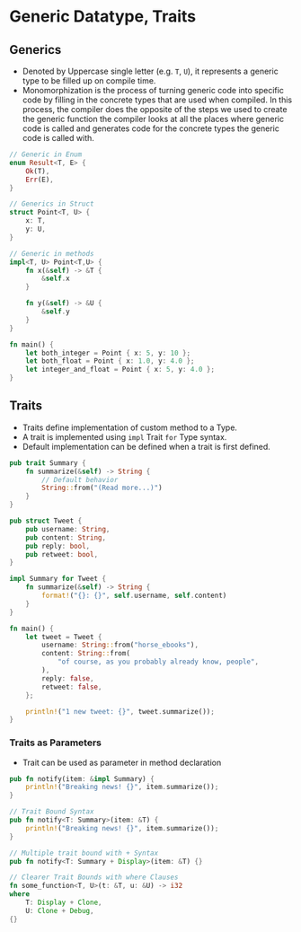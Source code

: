 # Generic Datatype, Traits

## Generics

- Denoted by Uppercase single letter (e.g. `T`, `U`), it represents a generic type to be filled up on compile time.
- Monomorphization is the process of turning generic code into specific code by filling in the concrete types that are used when compiled. In this process, the compiler does the opposite of the steps we used to create the generic function  the compiler looks at all the places where generic code is called and generates code for the concrete types the generic code is called with.

```rust
// Generic in Enum
enum Result<T, E> {
    Ok(T),
    Err(E),
}

// Generics in Struct
struct Point<T, U> {
    x: T,
    y: U,
}

// Generic in methods
impl<T, U> Point<T,U> {
    fn x(&self) -> &T {
        &self.x
    }

    fn y(&self) -> &U {
        &self.y
    }
}

fn main() {
    let both_integer = Point { x: 5, y: 10 };
    let both_float = Point { x: 1.0, y: 4.0 };
    let integer_and_float = Point { x: 5, y: 4.0 };
}
```

## Traits

- Traits define implementation of custom method to a Type.
- A trait is implemented using `impl` Trait `for` Type syntax.
- Default implementation can be defined when a trait is first defined.

```rust
pub trait Summary {
    fn summarize(&self) -> String {
        // Default behavior
        String::from("(Read more...)")
    }
}

pub struct Tweet {
    pub username: String,
    pub content: String,
    pub reply: bool,
    pub retweet: bool,
}

impl Summary for Tweet {
    fn summarize(&self) -> String {
        format!("{}: {}", self.username, self.content)
    }
}

fn main() {
    let tweet = Tweet {
        username: String::from("horse_ebooks"),
        content: String::from(
            "of course, as you probably already know, people",
        ),
        reply: false,
        retweet: false,
    };

    println!("1 new tweet: {}", tweet.summarize());
}
```

### Traits as Parameters
- Trait can be used as parameter in method declaration

```rust
pub fn notify(item: &impl Summary) {
    println!("Breaking news! {}", item.summarize());
}

// Trait Bound Syntax
pub fn notify<T: Summary>(item: &T) {
    println!("Breaking news! {}", item.summarize());
}

// Multiple trait bound with + Syntax
pub fn notify<T: Summary + Display>(item: &T) {}

// Clearer Trait Bounds with where Clauses
fn some_function<T, U>(t: &T, u: &U) -> i32
where
    T: Display + Clone,
    U: Clone + Debug,
{}
```
